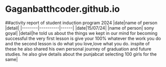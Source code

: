 # Gaganbatthcoder.github.io
##activity report of student induction program 2024
|date|name of person |detail|
|--------|----------|------|
|date|15/07/24|
|name of person| sony goyal|
|detail|he told us about the things we kept in our mind for becoming successful the very first lesson is give your 100% whatever the work you do and the second lesson is do what you love,love what you do. inspite of these he also shared his own personal journey of graduation and future studies. he also give details about the punjabcat selecting 100 girls for the same|
